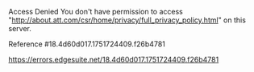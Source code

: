 Access Denied
You don't have permission to access "http://about.att.com/csr/home/privacy/full_privacy_policy.html" on this server.

Reference #18.4d60d017.1751724409.f26b4781

https://errors.edgesuite.net/18.4d60d017.1751724409.f26b4781